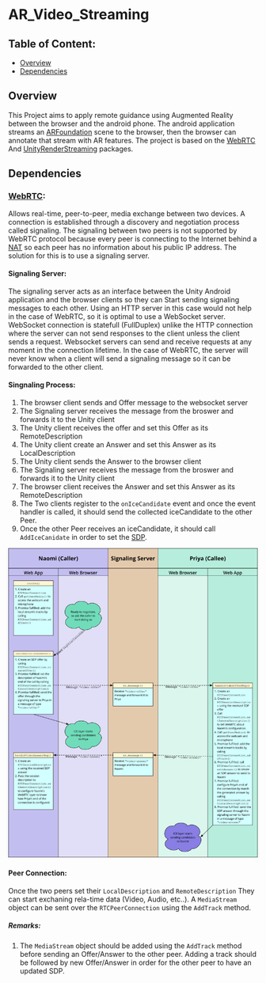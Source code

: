 # AR_Video_Streaming

## Table of Content:
 - [Overview](#overview)
 - [Dependencies](#dependencies)

## Overview

This Project aims to apply remote guidance using Augmented Reality between the browser and the android phone. The android application streams an [ARFoundation](https://docs.unity3d.com/Packages/com.unity.xr.arfoundation@4.1/manual/index.html) scene to the browser, then the browser can annotate that stream with AR features. The project is based on the  [WebRTC](https://docs.unity3d.com/Packages/com.unity.webrtc@2.4/manual/index.html) And [UnityRenderStreaming](https://docs.unity3d.com/Packages/com.unity.renderstreaming@3.1/manual/index.html) packages.


## Dependencies

### [WebRTC](https://docs.unity3d.com/Packages/com.unity.webrtc@2.4/manual/index.html):
Allows real-time, peer-to-peer, media exchange between two devices. A connection is established through a discovery and negotiation process called signaling. The signaling between two peers is not supported by WebRTC protocol because every peer is connecting to the Internet behind a [NAT](https://en.wikipedia.org/wiki/Network_address_translation) so each peer has no information about his public IP address. The solution for this is to use a signaling server.

#### Signaling Server: 
The signaling server acts as an interface between the Unity Android application and the browser clients so they can Start sending signaling messages to each other. Using an HTTP server in this case would not help in the case of WebRTC, so it is optimal to use a WebSocket server. WebSocket connection is statefull (FullDuplex) unlike the HTTP connection where the server can not send responses to the client unless the client sends a request. Websocket servers can send and receive requests at any moment in the connection lifetime. In the case of WebRTC, the server will never know when a client will send a signaling message so it can be forwarded to the other client.

#### Singnaling Process:
1. The browser client sends and Offer message to the websocket server
2. The Signaling server receives the message from the broswer and forwards it to the Unity client
3. The Unity client receives the offer and set this Offer as its RemoteDescription
4. The Unity client create an Answer and set this Answer as its LocalDescription
5. The Unity client sends the Answer to the browser client
7. The Signaling server receives the message from the broswer and forwards it to the Unity client
8. The browser client receives the Answer and set this Answer as its RemoteDescription
9. The Two clients register to the `onIceCandidate` event and once the event handler is called, it should send the collected iceCandidate to the other Peer.
10. Once the other Peer receives an iceCandidate, it should call `AddIceCanidate` in order to set the [SDP](https://en.wikipedia.org/wiki/Session_Description_Protocol).

![Signaling Process Browser API](./webrtc_signaling_diagram.svg) 

#### Peer Connection:
Once the two peers set their `LocalDescription` and `RemoteDescription` They can start exchaning rela-time data (Video, Audio, etc..). A `MediaStream` object can be sent over the `RTCPeerConnection` using the `AddTrack` method.

##### Remarks:
1. The `MediaStream` object should be added using the `AddTrack` method before sending an Offer/Answer to the other peer. Adding a track should be followed by new Offer/Answer in order for the other peer to have an updated SDP.

